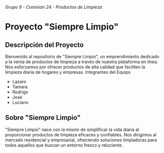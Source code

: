 *Grupo 9 - Comisión 24 - Productos de Limpieza*

# Proyecto "Siempre Limpio"
## Descripción del Proyecto

Bienvenido al repositorio de "Siempre Limpio", un emprendimiento dedicado a la venta de productos de limpieza a través de nuestra plataforma en línea. Nos esforzamos por ofrecer productos de alta calidad que faciliten la limpieza diaria de hogares y empresas.
Integrantes del Equipo

   * Lazaro
   * Tamara
   * Rodrigo
   * José
   * Luciano

## Sobre "Siempre Limpio"

"Siempre Limpio" nace con la misión de simplificar la vida diaria al proporcionar productos de limpieza eficaces y confiables. Nos dirigimos al mercado residencial y empresarial, ofreciendo soluciones limpiadoras para todos aquellos que buscan un entorno fresco y reluciente.
